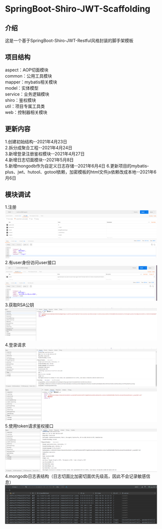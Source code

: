 # SpringBoot-Shiro-JWT-Scaffolding

## 介绍
这是一个基于SpringBoot-Shiro-JWT-Restful风格封装的脚手架模板

## 项目结构
aspect：AOP切面模块  
common：公用工具模块  
mapper：mybatis相关模块  
model：实体模型  
service：业务逻辑模块  
shiro：鉴权模块  
util：项目专属工具类  
web：控制器相关模块  


## 更新内容
1.创建初始结构--2021年4月23日  
2.拆分成聚合工程--2021年4月24日  
3.新增登录注册鉴权模块--2021年4月27日  
4.新增日志切面模块--2021年5月8日  
5.新增mongodb作为自定义日志存储--2021年6月4日
6.更新项目的mybatis-plus、jwt、hutool、gotool依赖，加密模板的html文件js依赖改成本地--2021年6月6日

## 模块调试
1.注册
![img.png](domoImage/register.png)
2.有user身份访问user接口
![img.png](domoImage/user.png)
3.获取RSA公钥
![img.png](domoImage/publicKey.png)
4.登录请求
![img.png](domoImage/login1.png)
![img.png](domoImage/login2.png)
5.使用token请求鉴权接口
![img.png](domoImage/tokenAPI.png)
4.mongodb日志表结构（日志切面比加密切面优先级高，因此不会记录敏感信息）
![img_2.png](domoImage/mongodb.png)